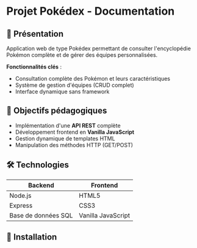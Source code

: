 # Projet Pokédex - Documentation

## 📖 Présentation  
Application web de type Pokédex permettant de consulter l'encyclopédie Pokémon complète et de gérer des équipes personnalisées.  

**Fonctionnalités clés** :
- Consultation complète des Pokémon et leurs caractéristiques
- Système de gestion d'équipes (CRUD complet)
- Interface dynamique sans framework

## 🎯 Objectifs pédagogiques
- Implémentation d'une **API REST** complète
- Développement frontend en **Vanilla JavaScript**
- Gestion dynamique de templates HTML
- Manipulation des méthodes HTTP (GET/POST)

## 🛠 Technologies
| Backend              | Frontend              |
|----------------------|-----------------------|
| Node.js   | HTML5                 |
| Express | CSS3                 |
| Base de données SQL | Vanilla JavaScript |

## 🚀 Installation




